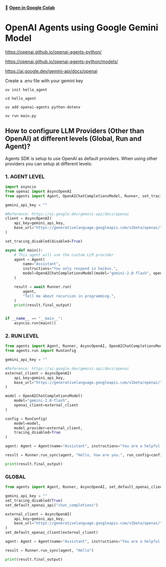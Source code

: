 🚀 **[Open in Google Colab](https://colab.research.google.com/drive/1T3JPcpC7B7_ASDFLifLwwDH0Ikgc68Am?usp=sharing)**
# OpenAI Agents using Google Gemini Model

https://openai.github.io/openai-agents-python/

https://openai.github.io/openai-agents-python/models/

https://ai.google.dev/gemini-api/docs/openai


Create a .env file with your gemini key
    
    
    uv init hello_agent

    cd hello_agent

    uv add openai-agents python-dotenv

    uv run main.py

## How to configure LLM Providers (Other than OpenAI) at different levels (Global, Run and Agent)?

Agents SDK is setup to use OpenAI as default providers. When using other providers you can setup at different levels:

### 1. AGENT LEVEL

```python
import asyncio
from openai import AsyncOpenAI
from agents import Agent, OpenAIChatCompletionsModel, Runner, set_tracing_disabled

gemini_api_key = ""

#Reference: https://ai.google.dev/gemini-api/docs/openai
client = AsyncOpenAI(
    api_key=gemini_api_key,
    base_url="https://generativelanguage.googleapis.com/v1beta/openai/",
)

set_tracing_disabled(disabled=True)

async def main():
    # This agent will use the custom LLM provider
    agent = Agent(
        name="Assistant",
        instructions="You only respond in haikus.",
        model=OpenAIChatCompletionsModel(model="gemini-2.0-flash", openai_client=client),
    )

    result = await Runner.run(
        agent,
        "Tell me about recursion in programming.",
    )
    print(result.final_output)


if __name__ == "__main__":
    asyncio.run(main())
```

### 2. RUN LEVEL

```python
from agents import Agent, Runner, AsyncOpenAI, OpenAIChatCompletionsModel
from agents.run import RunConfig

gemini_api_key = ""

#Reference: https://ai.google.dev/gemini-api/docs/openai
external_client = AsyncOpenAI(
    api_key=gemini_api_key,
    base_url="https://generativelanguage.googleapis.com/v1beta/openai/",
)

model = OpenAIChatCompletionsModel(
    model="gemini-2.0-flash",
    openai_client=external_client
)

config = RunConfig(
    model=model,
    model_provider=external_client,
    tracing_disabled=True
)

agent: Agent = Agent(name="Assistant", instructions="You are a helpful assistant")

result = Runner.run_sync(agent, "Hello, how are you.", run_config=config)

print(result.final_output)
```

### GLOBAL

```python
from agents import Agent, Runner, AsyncOpenAI, set_default_openai_client, set_tracing_disabled, set_default_openai_api

gemini_api_key = ""
set_tracing_disabled(True)
set_default_openai_api("chat_completions")

external_client = AsyncOpenAI(
    api_key=gemini_api_key,
    base_url="https://generativelanguage.googleapis.com/v1beta/openai/",
)
set_default_openai_client(external_client)

agent: Agent = Agent(name="Assistant", instructions="You are a helpful assistant", model="gemini-2.0-flash")

result = Runner.run_sync(agent, "Hello")

print(result.final_output)
```
